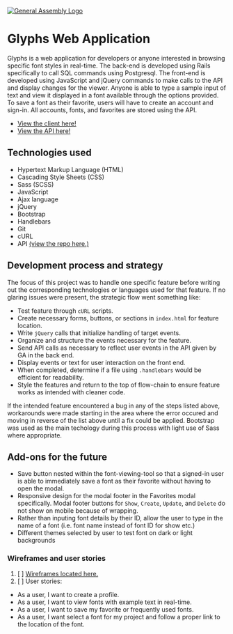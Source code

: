 [![General Assembly Logo](https://camo.githubusercontent.com/1a91b05b8f4d44b5bbfb83abac2b0996d8e26c92/687474703a2f2f692e696d6775722e636f6d2f6b6538555354712e706e67)](https://generalassemb.ly/education/web-development-immersive)

# Glyphs Web Application

Glyphs is a web application for developers or anyone interested in browsing specific font styles in real-time. The back-end is developed using Rails specifically to call SQL commands using Postgresql. The front-end is developed using JavaScript and jQuery commands to make calls to the API and display changes for the viewer. Anyone is able to type a sample input of text and view it displayed in a font available through the options provided. To save a font as their favorite, users will have to create an account and sign-in. All accounts, fonts, and favorites are stored using the API.

- [View the client here!](https://discocisco.github.io/glyphs-client)
- [View the API here!](https://font-glyphs.herokuapp.com)

## Technologies used

- Hypertext Markup Language (HTML)
- Cascading Style Sheets (CSS)
- Sass (SCSS)
- JavaScript
- Ajax language
- jQuery
- Bootstrap
- Handlebars
- Git
- cURL
- API [(view the repo here.)](https://github.com/discocisco/glyphs-api)

## Development process and strategy

The focus of this project was to handle one specific feature before writing out the corresponding technologies or languages used for that feature. If no glaring issues were present, the strategic flow went something like:
- Test feature through `cURL` scripts.
- Create necessary forms, buttons, or sections in `index.html` for feature location.
- Write `jQuery` calls that initialize handling of target events.
- Organize and structure the events necessary for the feature.
- Send API calls as necessary to reflect user events in the API given by GA in the back end.
- Display events or text for user interaction on the front end.
- When completed, determine if a file using `.handlebars` would be efficient for readability.
- Style the features and return to the top of flow-chain to ensure feature works as intended with cleaner code.

If the intended feature encountered a bug in any of the steps listed above, workarounds were made starting in the area where the error occured and moving in reverse of the list above until a fix could be applied. Bootstrap was used as the main techology during this process with light use of Sass where appropriate.

## Add-ons for the future

- Save button nested within the font-viewing-tool so that a signed-in user is able to immediately save a font as their favorite without having to open the modal.
- Responsive design for the modal footer in the Favorites modal specifically. Modal footer buttons for `Show`, `Create`, `Update`, and `Delete` do not show on mobile because of wrapping.
- Rather than inputing font details by their ID, allow the user to type in the name of a font (i.e. font name instead of font ID for show etc.)
- Different themes selected by user to test font on dark or light backgrounds

### Wireframes and user stories

1. [ ] [Wireframes located here.](https://imgur.com/a/gKxsgXq)
1. [ ] User stories:
- As a user, I want to create a profile.
- As a user, I want to view fonts with example text in real-time.
- As a user, I want to save my favorite or frequently used fonts.
- As a user, I want select a font for my project and follow a proper link to the location of the font.
